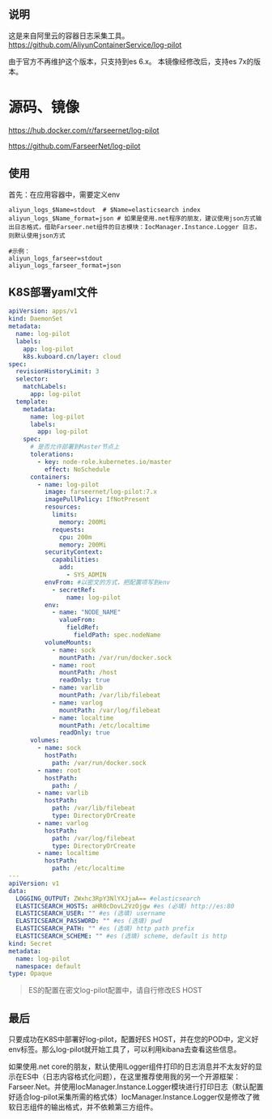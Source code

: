 ## 说明
这是来自阿里云的容器日志采集工具。https://github.com/AliyunContainerService/log-pilot

由于官方不再维护这个版本，只支持到es 6.x。
本镜像经修改后，支持es 7x的版本。

# 源码、镜像
https://hub.docker.com/r/farseernet/log-pilot

https://github.com/FarseerNet/log-pilot

## 使用
首先：在应用容器中，需要定义env
```
aliyun_logs_$Name=stdout  # $Name=elasticsearch index
aliyun_logs_$Name_format=json # 如果是使用.net程序的朋友，建议使用json方式输出日志格式，借助Farseer.net组件的日志模块：IocManager.Instance.Logger 日志，则默认使用json方式

#示例：
aliyun_logs_farseer=stdout
aliyun_logs_farseer_format=json
```
## K8S部署yaml文件

```yaml
apiVersion: apps/v1
kind: DaemonSet
metadata:
  name: log-pilot
  labels:
    app: log-pilot
    k8s.kuboard.cn/layer: cloud
spec:
  revisionHistoryLimit: 3
  selector:
    matchLabels:
      app: log-pilot
  template:
    metadata:
      name: log-pilot
      labels:
        app: log-pilot
    spec:
      # 是否允许部署到Master节点上
      tolerations:
        - key: node-role.kubernetes.io/master
          effect: NoSchedule
      containers:
        - name: log-pilot
          image: farseernet/log-pilot:7.x
          imagePullPolicy: IfNotPresent
          resources:
            limits:
              memory: 200Mi
            requests:
              cpu: 200m
              memory: 200Mi
          securityContext:
            capabilities:
              add:
                - SYS_ADMIN
          envFrom: #以密文的方式，把配置项写到env
            - secretRef:
                name: log-pilot
          env:
            - name: "NODE_NAME"
              valueFrom:
                fieldRef:
                  fieldPath: spec.nodeName
          volumeMounts:
            - name: sock
              mountPath: /var/run/docker.sock
            - name: root
              mountPath: /host
              readOnly: true
            - name: varlib
              mountPath: /var/lib/filebeat
            - name: varlog
              mountPath: /var/log/filebeat
            - name: localtime
              mountPath: /etc/localtime
              readOnly: true
      volumes:
        - name: sock
          hostPath:
            path: /var/run/docker.sock
        - name: root
          hostPath:
            path: /
        - name: varlib
          hostPath:
            path: /var/lib/filebeat
            type: DirectoryOrCreate
        - name: varlog
          hostPath:
            path: /var/log/filebeat
            type: DirectoryOrCreate
        - name: localtime
          hostPath:
            path: /etc/localtime
---
apiVersion: v1
data:
  LOGGING_OUTPUT: ZWxhc3RpY3NlYXJjaA== #elasticsearch
  ELASTICSEARCH_HOSTS: aHR0cDovL2VzOjgw #es (必填) http://es:80
  ELASTICSEARCH_USER: "" #es (选填) username
  ELASTICSEARCH_PASSWORD: "" #es (选填) pwd
  ELASTICSEARCH_PATH: "" #es (选填) http path prefix
  ELASTICSEARCH_SCHEME: "" #es (选填) scheme, default is http
kind: Secret
metadata:
  name: log-pilot
  namespace: default
type: Opaque
```
> ES的配置在密文log-pilot配置中，请自行修改ES HOST
 
## 最后
只要成功在K8S中部署好log-pilot，配置好ES HOST，并在您的POD中，定义好env标签。那么log-pilot就开始工具了，可以利用kibana去查看这些信息。

如果使用.net core的朋友，默认使用ILogger组件打印的日志消息并不太友好的显示在ES中（日志内容格式化问题），在这里推荐使用我的另一个开源框架：Farseer.Net。并使用IocManager.Instance.Logger模块进行打印日志（默认配置好适合log-pilot采集所需的格式体）IocManager.Instance.Logger仅是修改了微软日志组件的输出格式，并不依赖第三方组件。
